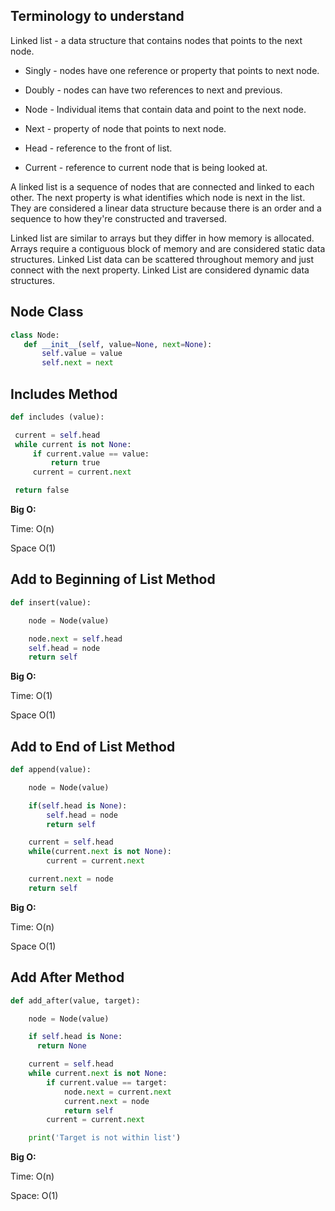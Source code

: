## Terminology to understand

Linked list - a data structure that contains nodes that points to the next node.

- Singly - nodes have one reference or property that points to next node.

- Doubly - nodes can have two references to next and previous.

- Node - Individual items that contain data and point to the next node.

- Next - property of node that points to next node.

- Head - reference to the front of list.

- Current - reference to current node that is being looked at.

A linked list is a sequence of nodes that are connected and linked to each other. The next property is what identifies which node is next in the list. They are considered a linear data structure because there is an order and a sequence to how they're constructed and traversed.

Linked list are similar to arrays but they differ in how memory is allocated. Arrays require a contiguous block of memory and are considered static data structures. Linked List data can be scattered throughout memory and just connect with the next property. Linked List are considered dynamic data structures.

## Node Class
 ```python
 class Node:
    def __init__(self, value=None, next=None):
        self.value = value
        self.next = next
 ```

 ## Includes Method

 ```python
 def includes (value):

  current = self.head
  while current is not None:
      if current.value == value:
          return true
      current = current.next

  return false
  ```
**Big O:**

Time: O(n)

Space O(1)

## Add to Beginning of List Method

```python 
def insert(value):

    node = Node(value)

    node.next = self.head
    self.head = node
    return self
```
**Big O:**

Time: O(1)

Space O(1)

## Add to End of List Method

```python
def append(value):

    node = Node(value)

    if(self.head is None):
        self.head = node
        return self

    current = self.head
    while(current.next is not None):
        current = current.next

    current.next = node
    return self
```

**Big O:**

Time: O(n)

Space O(1)

## Add After Method

```python
def add_after(value, target):

    node = Node(value)

    if self.head is None:
      return None

    current = self.head
    while current.next is not None:
        if current.value == target:
            node.next = current.next
            current.next = node
            return self
        current = current.next

    print('Target is not within list')
```   
**Big O:**

Time: O(n)

Space: O(1) 






